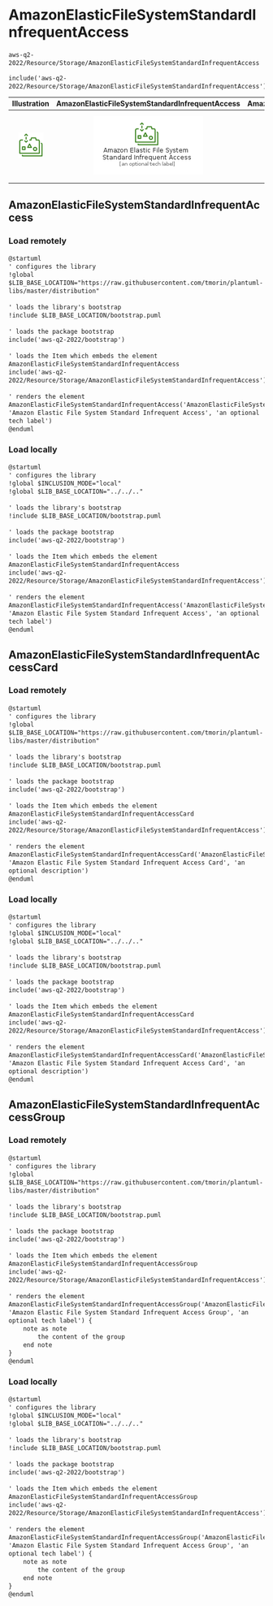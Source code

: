 # AmazonElasticFileSystemStandardInfrequentAccess


```text
aws-q2-2022/Resource/Storage/AmazonElasticFileSystemStandardInfrequentAccess
```

```text
include('aws-q2-2022/Resource/Storage/AmazonElasticFileSystemStandardInfrequentAccess')
```



| Illustration | AmazonElasticFileSystemStandardInfrequentAccess | AmazonElasticFileSystemStandardInfrequentAccessCard | AmazonElasticFileSystemStandardInfrequentAccessGroup |
| :---: | :---: | :---: | :---: |
| ![illustration for Illustration](../../../aws-q2-2022/Resource/Storage/AmazonElasticFileSystemStandardInfrequentAccess.png) | ![illustration for AmazonElasticFileSystemStandardInfrequentAccess](../../../aws-q2-2022/Resource/Storage/AmazonElasticFileSystemStandardInfrequentAccess.Local.png) | ![illustration for AmazonElasticFileSystemStandardInfrequentAccessCard](../../../aws-q2-2022/Resource/Storage/AmazonElasticFileSystemStandardInfrequentAccessCard.Local.png) | ![illustration for AmazonElasticFileSystemStandardInfrequentAccessGroup](../../../aws-q2-2022/Resource/Storage/AmazonElasticFileSystemStandardInfrequentAccessGroup.Local.png) |




## AmazonElasticFileSystemStandardInfrequentAccess

### Load remotely
```plantuml
@startuml
' configures the library
!global $LIB_BASE_LOCATION="https://raw.githubusercontent.com/tmorin/plantuml-libs/master/distribution"

' loads the library's bootstrap
!include $LIB_BASE_LOCATION/bootstrap.puml

' loads the package bootstrap
include('aws-q2-2022/bootstrap')

' loads the Item which embeds the element AmazonElasticFileSystemStandardInfrequentAccess
include('aws-q2-2022/Resource/Storage/AmazonElasticFileSystemStandardInfrequentAccess')

' renders the element
AmazonElasticFileSystemStandardInfrequentAccess('AmazonElasticFileSystemStandardInfrequentAccess', 'Amazon Elastic File System Standard Infrequent Access', 'an optional tech label')
@enduml
```

### Load locally
```plantuml
@startuml
' configures the library
!global $INCLUSION_MODE="local"
!global $LIB_BASE_LOCATION="../../.."

' loads the library's bootstrap
!include $LIB_BASE_LOCATION/bootstrap.puml

' loads the package bootstrap
include('aws-q2-2022/bootstrap')

' loads the Item which embeds the element AmazonElasticFileSystemStandardInfrequentAccess
include('aws-q2-2022/Resource/Storage/AmazonElasticFileSystemStandardInfrequentAccess')

' renders the element
AmazonElasticFileSystemStandardInfrequentAccess('AmazonElasticFileSystemStandardInfrequentAccess', 'Amazon Elastic File System Standard Infrequent Access', 'an optional tech label')
@enduml
```

## AmazonElasticFileSystemStandardInfrequentAccessCard

### Load remotely
```plantuml
@startuml
' configures the library
!global $LIB_BASE_LOCATION="https://raw.githubusercontent.com/tmorin/plantuml-libs/master/distribution"

' loads the library's bootstrap
!include $LIB_BASE_LOCATION/bootstrap.puml

' loads the package bootstrap
include('aws-q2-2022/bootstrap')

' loads the Item which embeds the element AmazonElasticFileSystemStandardInfrequentAccessCard
include('aws-q2-2022/Resource/Storage/AmazonElasticFileSystemStandardInfrequentAccess')

' renders the element
AmazonElasticFileSystemStandardInfrequentAccessCard('AmazonElasticFileSystemStandardInfrequentAccessCard', 'Amazon Elastic File System Standard Infrequent Access Card', 'an optional description')
@enduml
```

### Load locally
```plantuml
@startuml
' configures the library
!global $INCLUSION_MODE="local"
!global $LIB_BASE_LOCATION="../../.."

' loads the library's bootstrap
!include $LIB_BASE_LOCATION/bootstrap.puml

' loads the package bootstrap
include('aws-q2-2022/bootstrap')

' loads the Item which embeds the element AmazonElasticFileSystemStandardInfrequentAccessCard
include('aws-q2-2022/Resource/Storage/AmazonElasticFileSystemStandardInfrequentAccess')

' renders the element
AmazonElasticFileSystemStandardInfrequentAccessCard('AmazonElasticFileSystemStandardInfrequentAccessCard', 'Amazon Elastic File System Standard Infrequent Access Card', 'an optional description')
@enduml
```

## AmazonElasticFileSystemStandardInfrequentAccessGroup

### Load remotely
```plantuml
@startuml
' configures the library
!global $LIB_BASE_LOCATION="https://raw.githubusercontent.com/tmorin/plantuml-libs/master/distribution"

' loads the library's bootstrap
!include $LIB_BASE_LOCATION/bootstrap.puml

' loads the package bootstrap
include('aws-q2-2022/bootstrap')

' loads the Item which embeds the element AmazonElasticFileSystemStandardInfrequentAccessGroup
include('aws-q2-2022/Resource/Storage/AmazonElasticFileSystemStandardInfrequentAccess')

' renders the element
AmazonElasticFileSystemStandardInfrequentAccessGroup('AmazonElasticFileSystemStandardInfrequentAccessGroup', 'Amazon Elastic File System Standard Infrequent Access Group', 'an optional tech label') {
    note as note
        the content of the group
    end note
}
@enduml
```

### Load locally
```plantuml
@startuml
' configures the library
!global $INCLUSION_MODE="local"
!global $LIB_BASE_LOCATION="../../.."

' loads the library's bootstrap
!include $LIB_BASE_LOCATION/bootstrap.puml

' loads the package bootstrap
include('aws-q2-2022/bootstrap')

' loads the Item which embeds the element AmazonElasticFileSystemStandardInfrequentAccessGroup
include('aws-q2-2022/Resource/Storage/AmazonElasticFileSystemStandardInfrequentAccess')

' renders the element
AmazonElasticFileSystemStandardInfrequentAccessGroup('AmazonElasticFileSystemStandardInfrequentAccessGroup', 'Amazon Elastic File System Standard Infrequent Access Group', 'an optional tech label') {
    note as note
        the content of the group
    end note
}
@enduml
```

